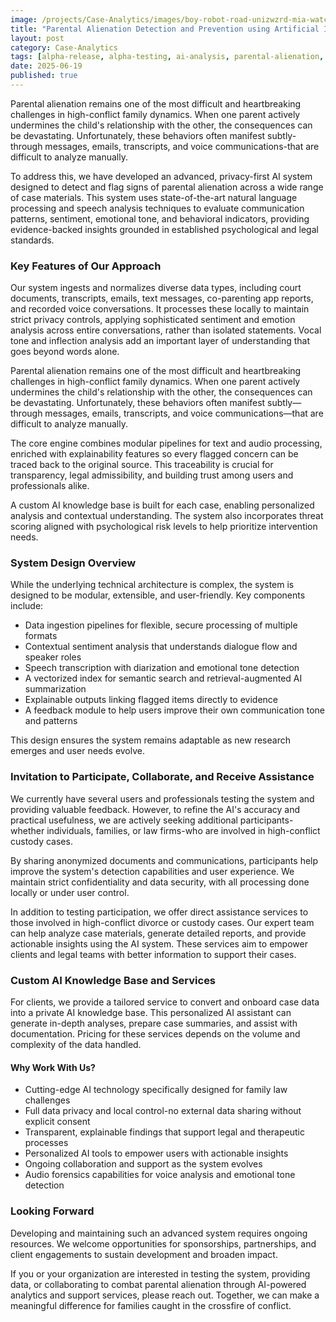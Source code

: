 ```yaml
---
image: /projects/Case-Analytics/images/boy-robot-road-unizwzrd-mia-watching.png
title: "Parental Alienation Detection and Prevention using Artificial Intelligence Analytics"
layout: post
category: Case-Analytics
tags: [alpha-release, alpha-testing, ai-analysis, parental-alienation, communication-analysis]
date: 2025-06-19
published: true
---
```


Parental alienation remains one of the most difficult and heartbreaking challenges in high-conflict family dynamics. When one parent actively undermines the child's relationship with the other, the consequences can be devastating. Unfortunately, these behaviors often manifest subtly-through messages, emails, transcripts, and voice communications-that are difficult to analyze manually.

To address this, we have developed an advanced, privacy-first AI system designed to detect and flag signs of parental alienation across a wide range of case materials. This system uses state-of-the-art natural language processing and speech analysis techniques to evaluate communication patterns, sentiment, emotional tone, and behavioral indicators, providing evidence-backed insights grounded in established psychological and legal standards.

<!--more-->

### Key Features of Our Approach

Our system ingests and normalizes diverse data types, including court documents, transcripts, emails, text messages, co-parenting app reports, and recorded voice conversations. It processes these locally to maintain strict privacy controls, applying sophisticated sentiment and emotion analysis across entire conversations, rather than isolated statements. Vocal tone and inflection analysis add an important layer of understanding that goes beyond words alone.

Parental alienation remains one of the most difficult and heartbreaking challenges in high-conflict family dynamics. When one parent actively undermines the child's relationship with the other, the consequences can be devastating. Unfortunately, these behaviors often manifest subtly—through messages, emails, transcripts, and voice communications—that are difficult to analyze manually.

The core engine combines modular pipelines for text and audio processing, enriched with explainability features so every flagged concern can be traced back to the original source. This traceability is crucial for transparency, legal admissibility, and building trust among users and professionals alike.

A custom AI knowledge base is built for each case, enabling personalized analysis and contextual understanding. The system also incorporates threat scoring aligned with psychological risk levels to help prioritize intervention needs.

### System Design Overview

While the underlying technical architecture is complex, the system is designed to be modular, extensible, and user-friendly. Key components include:

- Data ingestion pipelines for flexible, secure processing of multiple formats
- Contextual sentiment analysis that understands dialogue flow and speaker roles
- Speech transcription with diarization and emotional tone detection
- A vectorized index for semantic search and retrieval-augmented AI summarization
- Explainable outputs linking flagged items directly to evidence
- A feedback module to help users improve their own communication tone and patterns

This design ensures the system remains adaptable as new research emerges and user needs evolve.

### Invitation to Participate, Collaborate, and Receive Assistance

We currently have several users and professionals testing the system and providing valuable feedback. However, to refine the AI's accuracy and practical usefulness, we are actively seeking additional participants-whether individuals, families, or law firms-who are involved in high-conflict custody cases.

By sharing anonymized documents and communications, participants help improve the system's detection capabilities and user experience. We maintain strict confidentiality and data security, with all processing done locally or under user control.

In addition to testing participation, we offer direct assistance services to those involved in high-conflict divorce or custody cases. Our expert team can help analyze case materials, generate detailed reports, and provide actionable insights using the AI system. These services aim to empower clients and legal teams with better information to support their cases.

### Custom AI Knowledge Base and Services

For clients, we provide a tailored service to convert and onboard case data into a private AI knowledge base. This personalized AI assistant can generate in-depth analyses, prepare case summaries, and assist with documentation. Pricing for these services depends on the volume and complexity of the data handled.

#### Why Work With Us?

- Cutting-edge AI technology specifically designed for family law challenges
- Full data privacy and local control-no external data sharing without explicit consent
- Transparent, explainable findings that support legal and therapeutic processes
- Personalized AI tools to empower users with actionable insights
- Ongoing collaboration and support as the system evolves
- Audio forensics capabilities for voice analysis and emotional tone detection

### Looking Forward

Developing and maintaining such an advanced system requires ongoing resources. We welcome opportunities for sponsorships, partnerships, and client engagements to sustain development and broaden impact.

If you or your organization are interested in testing the system, providing data, or collaborating to combat parental alienation through AI-powered analytics and support services, please reach out. Together, we can make a meaningful difference for families caught in the crossfire of conflict.